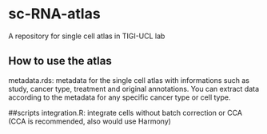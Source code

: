 # sc-RNA-atlas
A repository for single cell atlas in TIGI-UCL lab

## How to use the atlas
metadata.rds: metadata for the single cell atlas with informations such as study, cancer type, treatment and original annotations. You can extract data according to the metadata for any specific cancer type or cell type.

##scripts
integration.R: integrate cells without batch correction or CCA (CCA is recommended, also would use Harmony)


